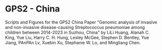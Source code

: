 # GPS2 - China
Scripts and Figures for the GPS2 China Paper "Genomic analysis of invasive and non-invasive disease-causing Streptococcus pneumoniae among children between 2014-2023 in Suzhou, China" by LiLi Huang, Alanah C. King, Yue Liu, Harry C. H. Hung, Lesley McGee, Stephen D. Bentley, Yue Jiang, PAnPAn Lv, Xuebin Xu, Stephanie W. Lo, and Mingliang Chen. 
